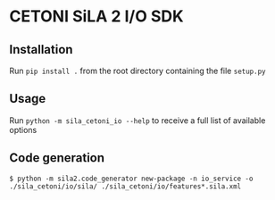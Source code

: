 # CETONI SiLA 2 I/O SDK
## Installation
Run `pip install .` from the root directory containing the file `setup.py`

## Usage
Run `python -m sila_cetoni_io --help` to receive a full list of available options

## Code generation
```console
$ python -m sila2.code_generator new-package -n io_service -o ./sila_cetoni/io/sila/ ./sila_cetoni/io/features*.sila.xml
```
